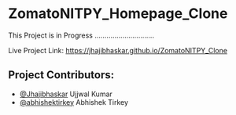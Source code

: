 # ZomatoNITPY_Homepage_Clone
This Project is in Progress ..............................

Live Project Link: https://jhajibhaskar.github.io/ZomatoNITPY_Clone 

## Project Contributors:

- [@Jhajibhaskar](https://github.com/Jhajibhaskar) Ujjwal Kumar
- [@abhishektirkey](https://github.com/abhishektirkey) Abhishek Tirkey
